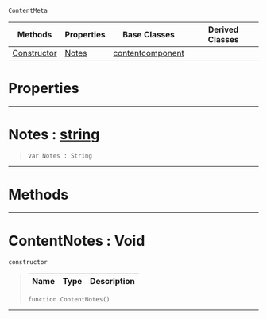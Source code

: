  `ContentMeta`

|Methods|Properties|Base Classes|Derived Classes|
|---|---|---|---|
|[Constructor](contentnotes.md#contentnotes-void)|[Notes](contentnotes.md#notes-zilch-engine-docume)|[contentcomponent](contentcomponent.md)| |


 #  Properties


---  
 #  Notes : [string](../nada_base_types/string.md)

> 
> ```TS:Nada
> var Notes : String


---  
 #  Methods


---  
 #  ContentNotes : Void

 `constructor`

> 
> |Name|Type|Description|
> |---|---|---|
> ```TS:Nada
> function ContentNotes()
> ``` 


---  
 

 